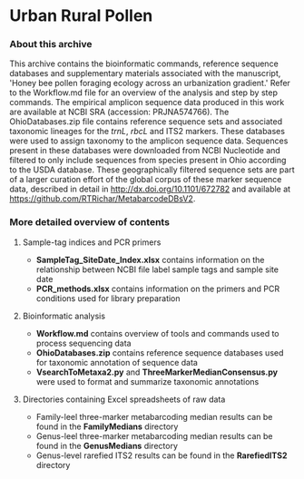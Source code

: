 # Urban Rural Pollen

### About this archive
This archive contains the bioinformatic commands, reference sequence databases and supplementary materials associated with the manuscript, 'Honey bee pollen foraging ecology across an urbanization gradient.' Refer to the Workflow.md file for an overview of the analysis and step by step commands. The empirical amplicon sequence data produced in this work are available at NCBI SRA (accession: PRJNA574766). The OhioDatabases.zip file contains reference sequence sets and associated taxonomic lineages for the _trnL_, _rbcL_ and ITS2 markers. These databases were used to assign taxonomy to the amplicon sequence data. Sequences present in these databases were downloaded from NCBI Nucleotide and filtered to only include sequences from species present in Ohio according to the USDA database. These geographically filtered sequence sets are part of a larger curation effort of the global corpus of these marker sequence data, described in detail in http://dx.doi.org/10.1101/672782 and available at https://github.com/RTRichar/MetabarcodeDBsV2. 

### More detailed overview of contents
1. Sample-tag indices and PCR primers  
    - __SampleTag_SiteDate_Index.xlsx__ contains information on the relationship between NCBI file label sample tags and sample site date
    - __PCR_methods.xlsx__ contains information on the primers and PCR conditions used for library preparation

2. Bioinformatic analysis  
    - __Workflow.md__ contains overview of tools and commands used to process sequencing data
    - __OhioDatabases.zip__ contains reference sequence databases used for taxonomic annotation of sequence data
    - __VsearchToMetaxa2.py__ and __ThreeMarkerMedianConsensus.py__ were used to format and summarize taxonomic annotations

3. Directories containing Excel spreadsheets of raw data  
     - Family-leel three-marker metabarcoding median results can be found in the __FamilyMedians__ directory
     - Genus-leel three-marker metabarcoding median results can be found in the __GenusMedians__ directory
     - Genus-level rarefied ITS2 results can be found in the __RarefiedITS2__ directory
